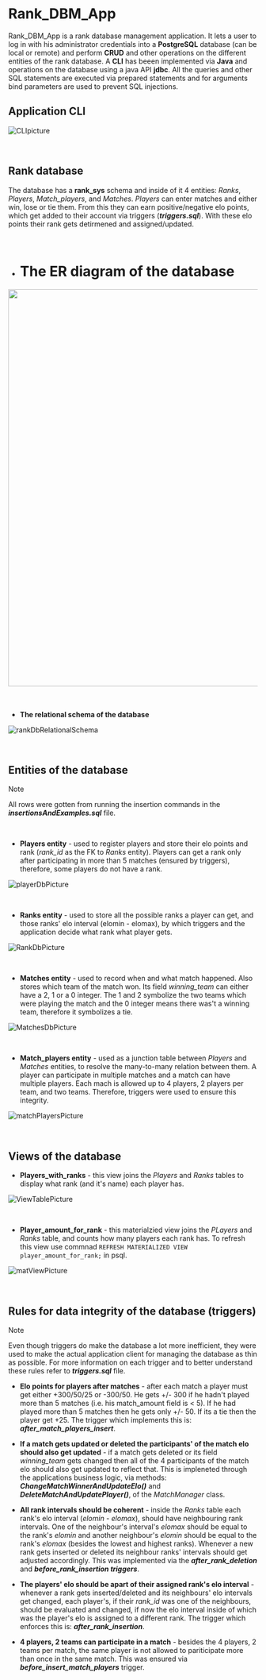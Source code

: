 # Rank_DBM_App


Rank_DBM_App is a rank database management application. It lets a user to log in with his administrator credentials into a **PostgreSQL** database (can be local or remote) and perform **CRUD** and other operations on the different entities of the rank database. A **CLI** has beeen implemented via **Java** and operations on the database using a java API **jdbc**. All the queries and other SQL statements are executed via prepared statements and for arguments bind parameters are used to prevent SQL injections. 
<br>

 Application CLI
 ---

 ![CLIpicture](https://github.com/user-attachments/assets/0c5897e7-8d53-40a9-8233-81d79e03fcd8)

 <br>

Rank database
---

The database has a **rank_sys** schema and inside of it 4 entities: *Ranks*, *Players*, *Match_players*, and *Matches*. *Players* can enter matches and either win, lose or tie them. From this they can earn positive/negative elo points, which get added to their account via triggers (***triggers.sql***). With these elo points their rank gets detirmened and assigned/updated. 

<br>

- # The ER diagram of the database

<img src="https://github.com/user-attachments/assets/cdcaeafc-3509-49d7-8876-6f6d06e7cdf0" width="800">

<br>
<br>
<br>

- **The relational schema of the database**

![rankDbRelationalSchema](https://github.com/user-attachments/assets/000a75b0-0744-4dc2-b146-6053917796c1)


<br>


Entities of the database
---
> [!NOTE]
> All rows were gotten from running the insertion commands in the ***insertionsAndExamples.sql*** file.

<br>

- **Players entity** - used to register players and store their elo points and rank (*rank_id* as the FK to *Ranks* entity). Players can get a rank only after participating in more than 5 matches (ensured by triggers), therefore, some players do not have a rank.

![playerDbPicture](https://github.com/user-attachments/assets/e25e8cb0-a2ac-4f78-97fc-416247b8624d)

<br>

- **Ranks entity** - used to store all the possible ranks a player can get, and those ranks' elo interval (elomin - elomax), by which triggers and the application decide what rank what player gets.

![RankDbPicture](https://github.com/user-attachments/assets/41e98ab0-7ae7-4ec2-a759-4a7c2646492f)

<br>

- **Matches entity** - used to record when and what match happened. Also stores which team of the match won. Its field *winning_team* can either have a 2, 1 or a 0 integer. The 1 and 2 symbolize the two teams which were playing the match and the 0 integer means there was't a winning team, therefore it symbolizes a tie.

![MatchesDbPicture](https://github.com/user-attachments/assets/6c7c6225-68fa-44b2-ba2a-158a1821f70c)

<br>

- **Match_players entity** - used as a junction table between *Players* and *Matches* entities, to resolve the many-to-many relation between them. A player can participate in multiple matches and a match can have multiple players. Each mach is allowed up to 4 players, 2 players per team, and two teams. Therefore, triggers were used to ensure this integrity.

![matchPlayersPicture](https://github.com/user-attachments/assets/ef58a1af-c28f-44f5-8c2a-1a587ef715ef)

<br>

Views of the database
---

- **Players_with_ranks** - this view joins the *Players* and *Ranks* tables to display what rank (and it's name) each player has.

![ViewTablePicture](https://github.com/user-attachments/assets/6f46ca43-20bf-4908-90be-c86a21207a9b)

<br>

- **Player_amount_for_rank** - this materialzied view joins the *PLayers* and *Ranks* table, and counts how many players each rank has. To refresh this view use commnad `REFRESH MATERIALIZED VIEW player_amount_for_rank;` in psql.

![matViewPicture](https://github.com/user-attachments/assets/1ae6e21f-c4f0-4d36-a791-e0b28defdd88)

<br>

Rules for data integrity of the database (triggers)
---
> [!NOTE]
> Even though triggers do make the database a lot more inefficient, they were used to make the actual application client for managing the database as thin as possible. For more information on each trigger and to better understand these rules refer to ***triggers.sql*** file.

- **Elo points for players after matches** - after each match a player must get either +300/50/25 or -300/50. He gets +/- 300 if he hadn't played more than 5 matches (i.e. his match_amount field is < 5). If he had played more than 5 matches then he gets only +/- 50. If its a tie then the player get +25. The trigger which implements this is: ***after_match_players_insert***.

- **If a match gets updated or deleted the participants' of the match elo should also get updated** - if a match gets deleted or its field *winning_team* gets changed then all of the 4 participants of the match elo should also get updated to reflect that. This is impleneted through the applications business logic, via methods: ***ChangeMatchWinnerAndUpdateElo()*** and ***DeleteMatchAndUpdatePlayer()***, of the *MatchManager* class.

- **All rank intervals should be coherent** - inside the *Ranks* table each rank's elo interval (*elomin* - *elomax*), should have neighbouring rank intervals. One of the neighbour's interval's *elomax* should be equal to the rank's *elomin* and another neighbour's *elomin* should be equal to the rank's *elomax* (besides the lowest and highest ranks). Whenever a new rank gets inserted or deleted its neighbour ranks' intervals should get adjusted accordingly. This was implemented via the ***after_rank_deletion*** and ***before_rank_insertion triggers***.

- **The players' elo should be apart of their assigned rank's elo interval** - whenever a rank gets inserted/deleted and its neighbours' elo intervals get changed, each player's, if their *rank_id* was one of the neighbours, should be evaluated and changed, if now the elo interval inside of which was the player's elo is assigned to a different rank. The trigger which enforces this is: ***after_rank_insertion***.

- **4 players, 2 teams can participate in a match** - besides the 4 players, 2 teams per match, the same player is not allowed to pariticipate more than once in the same match. This was ensured via ***before_insert_match_players*** trigger.


